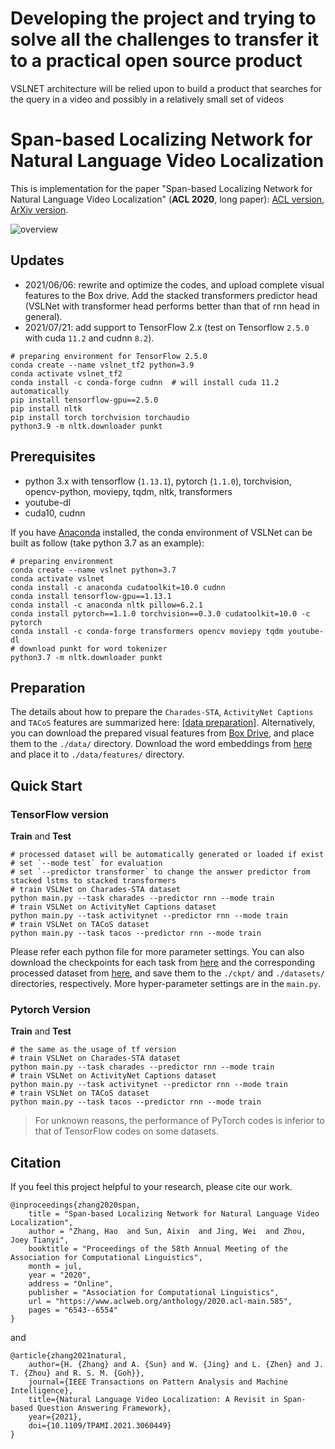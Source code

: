 # Developing the project and trying to solve all the challenges to transfer it to a practical open source product

VSLNET architecture will be relied upon to build a product that searches for the query in a video and possibly in a relatively small set of videos


# Span-based Localizing Network for Natural Language Video Localization

This is implementation for the paper "Span-based Localizing Network for Natural Language Video 
Localization" (**ACL 2020**, long paper): [ACL version](https://www.aclweb.org/anthology/2020.acl-main.585.pdf), 
[ArXiv version](https://arxiv.org/abs/2004.13931).

![overview](/figures/overview.jpg)

## Updates
- 2021/06/06: rewrite and optimize the codes, and upload complete visual features to the Box drive. Add the stacked
transformers predictor head (VSLNet with transformer head performs better than that of rnn head in general).
- 2021/07/21: add support to TensorFlow 2.x (test on Tensorflow `2.5.0` with cuda `11.2` and cudnn `8.2`).
```shell
# preparing environment for TensorFlow 2.5.0
conda create --name vslnet_tf2 python=3.9
conda activate vslnet_tf2
conda install -c conda-forge cudnn  # will install cuda 11.2 automatically
pip install tensorflow-gpu==2.5.0
pip install nltk
pip install torch torchvision torchaudio
python3.9 -m nltk.downloader punkt
```

## Prerequisites
- python 3.x with tensorflow (`1.13.1`), pytorch (`1.1.0`), torchvision, opencv-python, moviepy, tqdm, nltk, 
  transformers
- youtube-dl
- cuda10, cudnn

If you have [Anaconda](https://www.anaconda.com/distribution/) installed, the conda environment of VSLNet can be built 
as follow (take python 3.7 as an example):
```shell script
# preparing environment
conda create --name vslnet python=3.7
conda activate vslnet
conda install -c anaconda cudatoolkit=10.0 cudnn
conda install tensorflow-gpu==1.13.1
conda install -c anaconda nltk pillow=6.2.1
conda install pytorch==1.1.0 torchvision==0.3.0 cudatoolkit=10.0 -c pytorch
conda install -c conda-forge transformers opencv moviepy tqdm youtube-dl
# download punkt for word tokenizer
python3.7 -m nltk.downloader punkt
```

## Preparation
The details about how to prepare the `Charades-STA`, `ActivityNet Captions` and `TACoS` features are summarized 
here: [[data preparation]](/prepare). Alternatively, you can download the prepared visual features from 
[Box Drive](https://app.box.com/s/h0sxa5klco6qve5ahnz50ly2nksmuedw), and place them to the `./data/` directory.
Download the word embeddings from [here](http://nlp.stanford.edu/data/glove.840B.300d.zip) and place it to 
`./data/features/` directory.

## Quick Start
### TensorFlow version
**Train** and **Test**
```shell script
# processed dataset will be automatically generated or loaded if exist
# set `--mode test` for evaluation
# set `--predictor transformer` to change the answer predictor from stacked lstms to stacked transformers
# train VSLNet on Charades-STA dataset
python main.py --task charades --predictor rnn --mode train
# train VSLNet on ActivityNet Captions dataset
python main.py --task activitynet --predictor rnn --mode train
# train VSLNet on TACoS dataset
python main.py --task tacos --predictor rnn --mode train
```
Please refer each python file for more parameter settings. You can also download the checkpoints for each task 
from [here](https://app.box.com/s/f20aeutwp2wg8c5laaqtbfdg864g8mj0) and the corresponding processed dataset from
[here](https://app.box.com/s/065efky2sjjgc2xxzyelast15y7tsehs), and save them to the `./ckpt/` and `./datasets/` 
directories, respectively. More hyper-parameter settings are in the `main.py`.

### Pytorch Version
**Train** and **Test**
```shell script
# the same as the usage of tf version
# train VSLNet on Charades-STA dataset
python main.py --task charades --predictor rnn --mode train
# train VSLNet on ActivityNet Captions dataset
python main.py --task activitynet --predictor rnn --mode train
# train VSLNet on TACoS dataset
python main.py --task tacos --predictor rnn --mode train
```
> For unknown reasons, the performance of PyTorch codes is inferior to that of TensorFlow codes on some datasets.

## Citation
If you feel this project helpful to your research, please cite our work.
```
@inproceedings{zhang2020span,
    title = "Span-based Localizing Network for Natural Language Video Localization",
    author = "Zhang, Hao  and Sun, Aixin  and Jing, Wei  and Zhou, Joey Tianyi",
    booktitle = "Proceedings of the 58th Annual Meeting of the Association for Computational Linguistics",
    month = jul,
    year = "2020",
    address = "Online",
    publisher = "Association for Computational Linguistics",
    url = "https://www.aclweb.org/anthology/2020.acl-main.585",
    pages = "6543--6554"
}
```
and
```
@article{zhang2021natural,
    author={H. {Zhang} and A. {Sun} and W. {Jing} and L. {Zhen} and J. T. {Zhou} and R. S. M. {Goh}},
    journal={IEEE Transactions on Pattern Analysis and Machine Intelligence}, 
    title={Natural Language Video Localization: A Revisit in Span-based Question Answering Framework}, 
    year={2021},
    doi={10.1109/TPAMI.2021.3060449}
}
```
